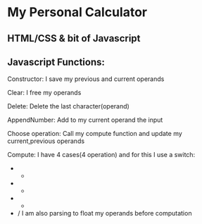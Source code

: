 # My Personal Calculator
HTML/CSS & bit of Javascript
--------------------------------
Javascript Functions:
--------------------

Constructor: 
I save my previous and current operands

Clear:
I free my operands

Delete:
Delete the last character(operand)

AppendNumber:
Add to my current operand the input 

Choose operation:
Call my compute function and update my current,previous operands

Compute:
I have 4 cases(4 operation) and for this I use a switch:
- +
- -
- *
- /
I am also parsing to float my operands before computation


